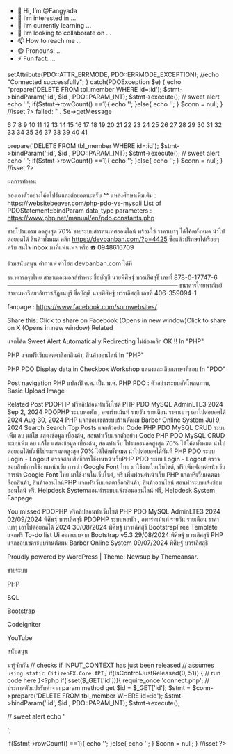 - 👋 Hi, I’m @Fangyada
- 👀 I’m interested in ...
- 🌱 I’m currently learning ...
- 💞️ I’m looking to collaborate on ...
- 📫 How to reach me ...
- 😄 Pronouns: ...
- ⚡ Fun fact: ...

<!---
Fangyada/Fangyada is a ✨ special ✨ repository because its `README.md` (this file) appears on your GitHub profile.
You can click the Preview link to take a look at your changes.
--->
<?php
$servername = "localhost";
$username = "root";
$password = "yourpassword"; //ถ้าไม่ได้ตั้งรหัสผ่านให้ลบ yourpassword ออก
 
try {
  $conn = new PDO("mysql:host=$servername;dbname=workshop_pdo;charset=utf8", $username, $password);
  // set the PDO error mode to exception
  $conn->setAttribute(PDO::ATTR_ERRMODE, PDO::ERRMODE_EXCEPTION);
  //echo "Connected successfully";
} catch(PDOException $e) {
  echo "<?php 
if(isset($_GET['id'])){
require_once 'connect.php';
//ประกาศตัวแปรรับค่าจาก param method get
$id = $_GET['id'];
$stmt = $conn->prepare('DELETE FROM tbl_member WHERE id=:id');
$stmt->bindParam(':id', $id , PDO::PARAM_INT);
$stmt->execute();
 
//  sweet alert 
echo '
    <script src="https://code.jquery.com/jquery-2.1.3.min.js"></script>
  <script src="https://cdnjs.cloudflare.com/ajax/libs/sweetalert/1.1.3/sweetalert-dev.js"></script>
  <link rel="stylesheet" href="https://cdnjs.cloudflare.com/ajax/libs/sweetalert/1.1.3/sweetalert.css">';
 
  if($stmt->rowCount() ==1){
        echo '<script>
             setTimeout(function() {
              swal({
                  title: "ลบข้อมูลสำเร็จ",
                  type: "success"
              }, function() {
                  window.location = "index.php"; //หน้าที่ต้องการให้กระโดดไป
              });
            }, 1000);
        </script>';
    }else{
       echo '<script>
             setTimeout(function() {
              swal({
                  title: "เกิดข้อผิดพลาด",
                  type: "error"
              }, function() {
                  window.location = "index.php"; //หน้าที่ต้องการให้กระโดดไป
              });
            }, 1000);
        </script>';
    }
$conn = null;
} //isset
?> failed: " . $e->getMessage


6
7
8
9
10
11
12
13
14
15
16
17
18
19
20
21
22
23
24
25
26
27
28
29
30
31
32
33
34
35
36
37
38
39
40
41
<?php 
if(isset($_GET['id'])){
require_once 'connect.php';
//ประกาศตัวแปรรับค่าจาก param method get
$id = $_GET['id'];
$stmt = $conn->prepare('DELETE FROM tbl_member WHERE id=:id');
$stmt->bindParam(':id', $id , PDO::PARAM_INT);
$stmt->execute();
 
//  sweet alert 
echo '
    <script src="https://code.jquery.com/jquery-2.1.3.min.js"></script>
  <script src="https://cdnjs.cloudflare.com/ajax/libs/sweetalert/1.1.3/sweetalert-dev.js"></script>
  <link rel="stylesheet" href="https://cdnjs.cloudflare.com/ajax/libs/sweetalert/1.1.3/sweetalert.css">';
 
  if($stmt->rowCount() ==1){
        echo '<script>
             setTimeout(function() {
              swal({
                  title: "ลบข้อมูลสำเร็จ",
                  type: "success"
              }, function() {
                  window.location = "index.php"; //หน้าที่ต้องการให้กระโดดไป
              });
            }, 1000);
        </script>';
    }else{
       echo '<script>
             setTimeout(function() {
              swal({
                  title: "เกิดข้อผิดพลาด",
                  type: "error"
              }, function() {
                  window.location = "index.php"; //หน้าที่ต้องการให้กระโดดไป
              });
            }, 1000);
        </script>';
    }
$conn = null;
} //isset
?>
ผลการทำงาน


 

ลองเอาตัวอย่างโค้ดไปรันและต่อยอดนะครับ ^^
แหล่งศึกษาเพิ่มเติม : https://websitebeaver.com/php-pdo-vs-mysqli
List of PDOStatement::bindParam data_type parameters : https://www.php.net/manual/en/pdo.constants.php

ขายโปรแกรม ลดสูงสุด 70%
ขายระบบสารสนเทศออนไลน์ พร้อมใช้ ราคาเบาๆ ได้โค้ดทั้งหมด นำไปต่อยอดได้
สินค้าทั้งหมด คลิก  https://devbanban.com/?p=4425
ซื้อแล้วปรึกษาได้เรื่อยๆ ครับ
สนใจ inbox มาที่แฟนเพจ หรือ ☎️ 0948616709

ร่วมสนับสนุน ค่ากาแฟ ค่าโฮส devbanban.com ได้ที่

ธนาคารกรุงไทย สาขาเดอะมอลล์ท่าพระ
ชื่อบัญชี นายพิศิษฐ์  บวรเลิศสุธี   เลขที่  878-0-17747-6
————————————————————————————
ธนาคารไทยพาณิชย์ สาขามหาวิทยาลัยราชภัฏธนบุรี
ชื่อบัญชี นายพิศิษฐ์  บวรเลิศสุธี เลขที่ 406-359094-1

fanpage : https://www.facebook.com/sornwebsites/

Share this:
Click to share on Facebook (Opens in new window)Click to share on X (Opens in new window)
Related

แจกโค้ด Sweet Alert Automatically Redirecting ไม่ต้องคลิก OK !!
In "PHP"


PHP แจกฟรีเว็บแคตตาล็อกสินค้า, สินค้าออนไลน์
In "PHP"


PHP PDO Display data in Checkbox Workshop แสดงและเลือกภาษาที่ชอบ
In "PDO"

Post navigation
PHP แปลงปี ค.ศ. เป็น พ.ศ. 
 PHP PDO : ตัวอย่างระบบอัพโหลดภาพ, Basic Upload Image



Related Post
PDOPHP
ฟรีคลิปสอนทำเว็บไซต์ PHP PDO MySQL AdminLTE3 2024
 Sep 2, 2024
PDOPHP
ระบบหอพัก , อพาร์ทเม้นท์ รายวัน รายเดือน ราคาเบาๆ เอาไปต่อยอดได้ 2024
 Aug 30, 2024
PHP
แจกขอบเขตระบบร้านตัดผม Barber Online System
 Jul 9, 2024
Search
Search
Top Posts
แจกตัวอย่าง Code PHP PDO MySQL CRUD  ระบบเพิ่ม ลบ แก้ไข แสดงข้อมูล เบื้องต้น, สอนทำเว็บแจกตัวอย่าง Code PHP PDO MySQL CRUD ระบบเพิ่ม ลบ แก้ไข แสดงข้อมูล เบื้องต้น, สอนทำเว็บ
โปรแกรมลดสูงสุด 70%  ได้โค้ดทั้งหมด  นำไปต่อยอดได้ทันทีโปรแกรมลดสูงสุด 70% ได้โค้ดทั้งหมด นำไปต่อยอดได้ทันที
PHP PDO  ระบบ Login - Logout ตรวจสอบสิทธิ์การใช้งานหน้าเว็บPHP PDO ระบบ Login - Logout ตรวจสอบสิทธิ์การใช้งานหน้าเว็บ
การนำ Google Font ไทย มาใช้งานในเว็บไซต์, ฟรี เพิ่มฟอนต์หน้าเว็บการนำ Google Font ไทย มาใช้งานในเว็บไซต์, ฟรี เพิ่มฟอนต์หน้าเว็บ
PHP แจกฟรีเว็บแคตตาล็อกสินค้า, สินค้าออนไลน์PHP แจกฟรีเว็บแคตตาล็อกสินค้า, สินค้าออนไลน์
สอนทำระบบแจ้งซ่อมออนไลน์ ฟรี, Helpdesk Systemสอนทำระบบแจ้งซ่อมออนไลน์ ฟรี, Helpdesk System
Fanpage


You missed
PDOPHP
ฟรีคลิปสอนทำเว็บไซต์ PHP PDO MySQL AdminLTE3 2024
 02/09/2024 พิศิษฐ์ บวรเลิศสุธี
PDOPHP
ระบบหอพัก , อพาร์ทเม้นท์ รายวัน รายเดือน ราคาเบาๆ เอาไปต่อยอดได้ 2024
 30/08/2024 พิศิษฐ์ บวรเลิศสุธี
BootstrapFree Template
แจกฟรี To-do list Ui ออกแบบจาก Bootstrap v5.3
 29/08/2024 พิศิษฐ์ บวรเลิศสุธี
PHP
แจกขอบเขตระบบร้านตัดผม Barber Online System
 09/07/2024 พิศิษฐ์ บวรเลิศสุธี
 
Proudly powered by WordPress | Theme: Newsup by Themeansar.

ขายระบบ
 
PHP
 
SQL
 
Bootstrap
 
Codeigniter
 
YouTube
 
สนับสนุน
 
มารู้จักกัน
// checks if INPUT_CONTEXT has just been released
// assumes `using static CitizenFX.Core.API;`
if(IsControlJustReleased(0, 51))
{
   // run code here 
}<?php 
if(isset($_GET['id'])){
require_once 'connect.php';
//ประกาศตัวแปรรับค่าจาก param method get
$id = $_GET['id'];
$stmt = $conn->prepare('DELETE FROM tbl_member WHERE id=:id');
$stmt->bindParam(':id', $id , PDO::PARAM_INT);
$stmt->execute();
 
//  sweet alert 
echo '
    <script src="https://code.jquery.com/jquery-2.1.3.min.js"></script>
  <script src="https://cdnjs.cloudflare.com/ajax/libs/sweetalert/1.1.3/sweetalert-dev.js"></script>
  <link rel="stylesheet" href="https://cdnjs.cloudflare.com/ajax/libs/sweetalert/1.1.3/sweetalert.css">';
 
  if($stmt->rowCount() ==1){
        echo '<script>
             setTimeout(function() {
              swal({
                  title: "ลบข้อมูลสำเร็จ",
                  type: "success"
              }, function() {
                  window.location = "index.php"; //หน้าที่ต้องการให้กระโดดไป
              });
            }, 1000);
        </script>';
    }else{
       echo '<script>
             setTimeout(function(startown) {
              swal({
                  title: "เกิดข้อผิดพลาด",
                  type: "error"
              }, function(dowtown,fivem,discord) {
                  window.location = "index.php"; //หน้าที่ต้องการให้กระโดดไป
              });
            }, 1000);
        </script>';
    }
$conn = null;
} //isset
?>

</a>


